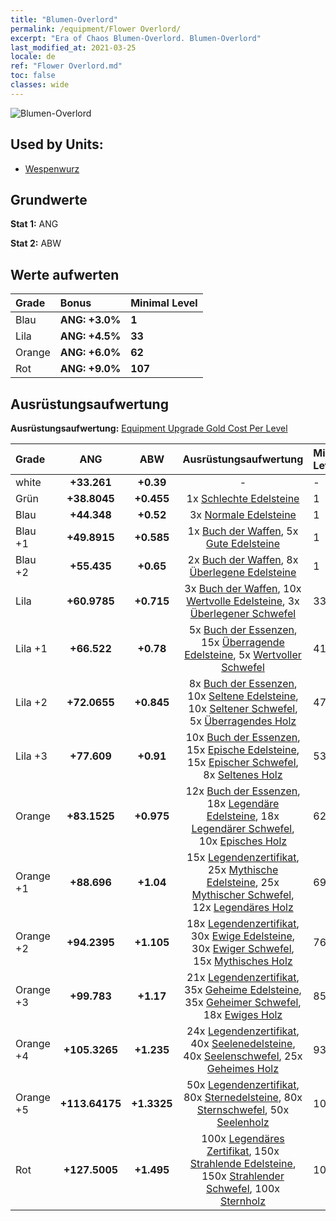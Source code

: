 ```yaml
---
title: "Blumen-Overlord"
permalink: /equipment/Flower Overlord/
excerpt: "Era of Chaos Blumen-Overlord. Blumen-Overlord"
last_modified_at: 2021-03-25
locale: de
ref: "Flower Overlord.md"
toc: false
classes: wide
---
```


  ![Blumen-Overlord](/images/e/e_8083.png)

## Used by Units:

* [Wespenwurz](/de/units/Waspwort/) 


## Grundwerte
 **Stat 1:** ANG

 **Stat 2:** ABW

## Werte aufwerten

  |     Grade    |   Bonus | Minimal Level | 
  |:-------------|:--------|:--------------| 
  | Blau | **ANG: +3.0%** | **1** | 
  | Lila | **ANG: +4.5%** | **33** | 
  | Orange | **ANG: +6.0%** | **62** | 
  | Rot | **ANG: +9.0%** | **107** | 


## Ausrüstungsaufwertung
 **Ausrüstungsaufwertung:** [Equipment Upgrade Gold Cost Per Level](/equipment/EquipmentUpgradeCostPerLevel/) 

  |          Grade      | ANG | ABW | Ausrüstungsaufwertung | Minimal Level |
  |:--------------------|:---------:|:---------:|:----------------:|:--------------|
  | white | **+33.261** | **+0.39** | - | - |
  | Grün | **+38.8045** | **+0.455** | 1x [Schlechte Edelsteine](/de/Items/mat_4/) | 1 |
  | Blau | **+44.348** | **+0.52** | 3x [Normale Edelsteine](/de/Items/mat_10/) | 1 |
  | Blau +1 | **+49.8915** | **+0.585** | 1x [Buch der Waffen](/de/Items/mat_18/), 5x [Gute Edelsteine](/de/Items/mat_16/) | 1 |
  | Blau +2 | **+55.435** | **+0.65** | 2x [Buch der Waffen](/de/Items/mat_25/), 8x [Überlegene Edelsteine](/de/Items/mat_23/) | 1 |
  | Lila | **+60.9785** | **+0.715** | 3x [Buch der Waffen](/de/Items/mat_32/), 10x [Wertvolle Edelsteine](/de/Items/mat_30/), 3x [Überlegener Schwefel](/de/Items/mat_22/) | 33 |
  | Lila +1 | **+66.522** | **+0.78** | 5x [Buch der Essenzen](/de/Items/mat_39/), 15x [Überragende Edelsteine](/de/Items/mat_37/), 5x [Wertvoller Schwefel](/de/Items/mat_29/) | 41 |
  | Lila +2 | **+72.0655** | **+0.845** | 8x [Buch der Essenzen](/de/Items/mat_46/), 10x [Seltene Edelsteine](/de/Items/mat_44/), 10x [Seltener Schwefel](/de/Items/mat_43/), 5x [Überragendes Holz](/de/Items/mat_34/) | 47 |
  | Lila +3 | **+77.609** | **+0.91** | 10x [Buch der Essenzen](/de/Items/mat_53/), 15x [Epische Edelsteine](/de/Items/mat_51/), 15x [Epischer Schwefel](/de/Items/mat_50/), 8x [Seltenes Holz](/de/Items/mat_41/) | 53 |
  | Orange | **+83.1525** | **+0.975** | 12x [Buch der Essenzen](/de/Items/mat_60/), 18x [Legendäre Edelsteine](/de/Items/mat_58/), 18x [Legendärer Schwefel](/de/Items/mat_57/), 10x [Episches Holz](/de/Items/mat_48/) | 62 |
  | Orange +1 | **+88.696** | **+1.04** | 15x [Legendenzertifikat](/de/Items/mat_67/), 25x [Mythische Edelsteine](/de/Items/mat_65/), 25x [Mythischer Schwefel](/de/Items/mat_64/), 12x [Legendäres Holz](/de/Items/mat_55/) | 69 |
  | Orange +2 | **+94.2395** | **+1.105** | 18x [Legendenzertifikat](/de/Items/mat_74/), 30x [Ewige Edelsteine](/de/Items/mat_72/), 30x [Ewiger Schwefel](/de/Items/mat_71/), 15x [Mythisches Holz](/de/Items/mat_62/) | 76 |
  | Orange +3 | **+99.783** | **+1.17** | 21x [Legendenzertifikat](/de/Items/mat_81/), 35x [Geheime Edelsteine](/de/Items/mat_79/), 35x [Geheimer Schwefel](/de/Items/mat_78/), 18x [Ewiges Holz](/de/Items/mat_69/) | 85 |
  | Orange +4 | **+105.3265** | **+1.235** | 24x [Legendenzertifikat](/de/Items/mat_88/), 40x [Seelenedelsteine](/de/Items/mat_86/), 40x [Seelenschwefel](/de/Items/mat_85/), 25x [Geheimes Holz](/de/Items/mat_76/) | 93 |
  | Orange +5 | **+113.64175** | **+1.3325** | 50x [Legendenzertifikat](/de/Items/mat_95/), 80x [Sternedelsteine](/de/Items/mat_93/), 80x [Sternschwefel](/de/Items/mat_92/), 50x [Seelenholz](/de/Items/mat_83/) | 101 |
  | Rot | **+127.5005** | **+1.495** | 100x [Legendäres Zertifikat](/de/Items/mat_102/), 150x [Strahlende Edelsteine](/de/Items/mat_100/), 150x [Strahlender Schwefel](/de/Items/mat_99/), 100x [Sternholz](/de/Items/mat_90/) | 107 |

